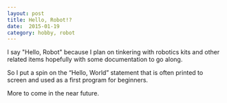 ```yaml
---
layout: post
title: Hello, Robot!?
date:  2015-01-19
category: hobby, robot
---
```


I say "Hello, Robot" because I plan on tinkering with robotics kits and other related items hopefully with some documentation to go along.

So I put a spin on the “Hello, World” statement that is often printed to screen and used as a first program for beginners.

More to come in the near future.
